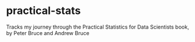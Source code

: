 # practical-stats
Tracks my journey through the Practical Statistics for Data Scientists book, by Peter Bruce and Andrew Bruce

